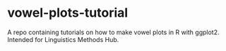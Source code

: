 # vowel-plots-tutorial
A repo containing tutorials on how to make vowel plots in R with ggplot2. Intended for Linguistics Methods Hub.
